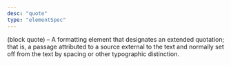 ```yaml
---
desc: "quote"
type: "elementSpec"
---
```


(block quote) – A formatting element that designates an extended quotation; that is,
a
passage attributed to a source external to the text and normally set off from the
text by
spacing or other typographic distinction.